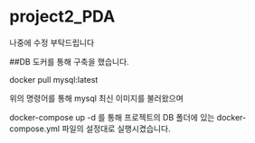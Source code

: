 # project2_PDA
나중에 수정 부탁드립니다

##DB
도커를 통해 구축을 했습니다.

  docker pull mysql:latest
  
위의 명령어를 통해 mysql 최신 이미지를 불러왔으며

  docker-compose up -d
를 통해 프로젝트의 DB 폴더에 있는 docker-compose.yml 파일의 설정대로 실행시켰습니다.
